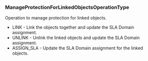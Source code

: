 ### ManageProtectionForLinkedObjectsOperationType
Operation to manage protection for linked objects.

- LINK - Link the objects together and update the SLA Domain assignment.
- UNLINK - Unlink the linked objects and update the SLA Domain assignment.
- ASSIGN_SLA - Update the SLA Domain assignment for the linked objects.
